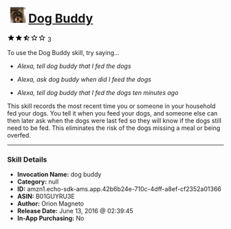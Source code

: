 # &nbsp;<img src="skill_icon" alt="Dog Buddy icon" width="36"> [Dog Buddy](http://alexa.amazon.com/#skills/amzn1.echo-sdk-ams.app.42b6b24e-710c-4dff-a8ef-cf2352a01366)
![2.3 stars](../../images/ic_star_black_18dp_1x.png)![2.3 stars](../../images/ic_star_black_18dp_1x.png)![2.3 stars](../../images/ic_star_half_black_18dp_1x.png)![2.3 stars](../../images/ic_star_border_black_18dp_1x.png)![2.3 stars](../../images/ic_star_border_black_18dp_1x.png) 3

To use the Dog Buddy skill, try saying...

* *Alexa, tell dog buddy that I fed the dogs*

* *Alexa, ask dog buddy when did I feed the dogs*

* *Alexa, tell dog buddy that I fed the dogs ten minutes ago*

This skill records the most recent time you or someone in your household fed your dogs.  You tell it when you feed your dogs, and someone else can then later ask when the dogs were last fed so they will know if the dogs still need to be fed.  This eliminates the risk of the dogs missing a meal or being overfed.

***

### Skill Details

* **Invocation Name:** dog buddy
* **Category:** null
* **ID:** amzn1.echo-sdk-ams.app.42b6b24e-710c-4dff-a8ef-cf2352a01366
* **ASIN:** B01GUYRU3E
* **Author:** Orion Magneto
* **Release Date:** June 13, 2016 @ 02:39:45
* **In-App Purchasing:** No

